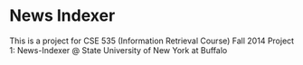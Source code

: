 News Indexer
============

This is a project for CSE 535 (Information Retrieval Course) Fall 2014 Project 1: News-Indexer @ State University of New York at Buffalo
